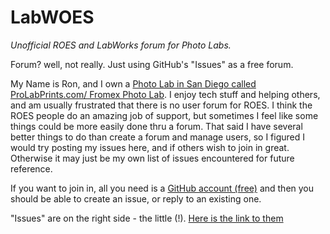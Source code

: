 LabWOES
=======

*Unofficial ROES and LabWorks forum for Photo Labs.*

Forum? well, not really. Just using GitHub's "Issues" as a free forum. 

My Name is Ron, and I own a [Photo Lab in San Diego called ProLabPrints.com/ Fromex Photo Lab](http://prolabprints.com). I enjoy tech stuff and helping others, and am usually frustrated that there is no user forum for ROES. I think the ROES people do an amazing job of support, but sometimes I feel like some things could be more easily done thru a forum. That said I have several better things to do than create a forum and manage users, so I figured I would try posting my issues here, and if others wish to join in great. Otherwise it may just be my own list of issues encountered for future reference.

If you want to join in, all you need is a [GitHub account (free)](https://github.com/join) and then you should be able to create an issue, or reply to an existing one.

"Issues" are on the right side - the little (!). [Here is the link to them](https://github.com/rdyar/LabWOES/issues)





